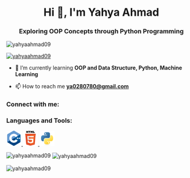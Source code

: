 
<h1 align="center">Hi 👋, I'm Yahya Ahmad</h1>
<h3 align="center">Exploring OOP Concepts through Python Programming</h3>

<p align="left"> <img src="https://komarev.com/ghpvc/?username=yahyaahmad09&label=Profile%20views&color=0e75b6&style=flat" alt="yahyaahmad09" /> </p>

<p align="left"> <a href="https://github.com/ryo-ma/github-profile-trophy"><img src="https://github-profile-trophy.vercel.app/?username=yahyaahmad09" alt="yahyaahmad09" /></a> </p>

- 🌱 I’m currently learning **OOP and Data Structure, Python, Machine Learning**

- 📫 How to reach me **ya0280780@gmail.com**

<h3 align="left">Connect with me:</h3>
<p align="left">
</p>

<h3 align="left">Languages and Tools:</h3>
<p align="left"> <a href="https://www.w3schools.com/cpp/" target="_blank" rel="noreferrer"> <img src="https://raw.githubusercontent.com/devicons/devicon/master/icons/cplusplus/cplusplus-original.svg" alt="cplusplus" width="40" height="40"/> </a> <a href="https://www.w3.org/html/" target="_blank" rel="noreferrer"> <img src="https://raw.githubusercontent.com/devicons/devicon/master/icons/html5/html5-original-wordmark.svg" alt="html5" width="40" height="40"/> </a> <a href="https://www.python.org" target="_blank" rel="noreferrer"> <img src="https://raw.githubusercontent.com/devicons/devicon/master/icons/python/python-original.svg" alt="python" width="40" height="40"/> </a> </p>

<p><img align="left" src="https://github-readme-stats.vercel.app/api/top-langs?username=yahyaahmad09&show_icons=true&locale=en&layout=compact" alt="yahyaahmad09" /></p>

<p>&nbsp;<img align="center" src="https://github-readme-stats.vercel.app/api?username=yahyaahmad09&show_icons=true&locale=en" alt="yahyaahmad09" /></p>

<p><img align="center" src="https://github-readme-streak-stats.herokuapp.com/?user=yahyaahmad09&" alt="yahyaahmad09" /></p>
